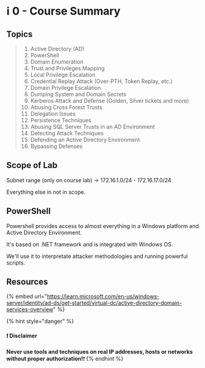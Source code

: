 # ℹ️ 0 - Course Summary

## Topics

> 1. Active Directory (AD)
> 2. PowerShell
> 3. Domain Enumeration
> 4. Trust and Privileges Mapping
> 5. Local Privilege Escalation
> 6. Credential Replay Attack (Over-PTH, Token Replay, etc.)
> 7. Domain Privilege Escalation
> 8. Dumping System and Domain Secrets
> 9. Kerberos Attack and Defense (Golden, Silver tickets and more)
> 10. Abusing Cross Forest Trusts
> 11. Delegation Issues
> 12. Persistence Techniques
> 13. Abusing SQL Server Trusts in an AD Environment
> 14. Detecting Attack Techniques
> 15. Defending an Active Directory Environment
> 16. Bypassing Defenses

## Scope of Lab

Subnet range (only on course lab) -> 172.16.1.0/24 - 172.16.17.0/24

Everything else in not in scope.

## PowerShell

Powershell provides access to almost everything in a Windows platform and Active Directory Environment.

It's based on .NET framework and is integrated with Windows OS.

We'll use it to interpretate attacker methodologies and running powerful scripts.

## Resources

{% embed url="https://learn.microsoft.com/en-us/windows-server/identity/ad-ds/get-started/virtual-dc/active-directory-domain-services-overview" %}

{% hint style="danger" %}
#### ❗ Disclaimer&#x20;

**Never use tools and techniques on real IP addresses, hosts or networks without proper     authorization!**❗
{% endhint %}
